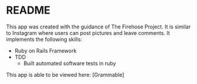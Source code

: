 # README

This app was created with the guidance of The Firehose Project. It is similar to Instagram where users can post pictures and leave comments. It implements the following skills:

- Ruby on Rails Framework
- TDD
  - Built automated software tests in ruby

This app is able to be viewed here: [Grammable] 